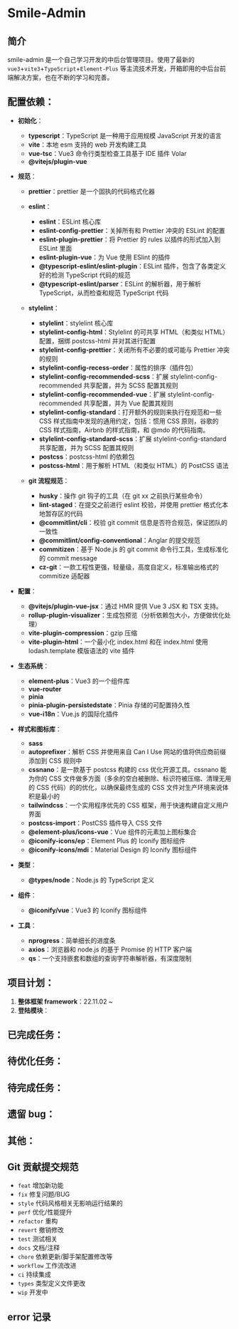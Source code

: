 # Smile-Admin

## 简介

smile-admin 是一个自己学习开发的中后台管理项目。使用了最新的 `vue3`+`vite3`+`TypeScript`+`Element-Plus` 等主流技术开发，开箱即用的中后台前端解决方案，也在不断的学习和完善。

## 配置依赖：

- **初始化**：
  - **typescript**：TypeScript 是一种用于应用规模 JavaScript 开发的语言
  - **vite**：本地 esm 支持的 web 开发构建工具
  - **vue-tsc**：Vue3 命令行类型检查工具基于 IDE 插件 Volar
  - **@vitejs/plugin-vue**
- **规范**：

  - **prettier**：prettier 是一个固执的代码格式化器
  - **eslint**：

    - **eslint**：ESLint 核心库
    - **eslint-config-prettier**：关掉所有和 Prettier 冲突的 ESLint 的配置
    - **eslint-plugin-prettier**：将 Prettier 的 rules 以插件的形式加入到 ESLint 里面
    - **eslint-plugin-vue**：为 Vue 使用 ESlint 的插件
    - **@typescript-eslint/eslint-plugin**：ESLint 插件，包含了各类定义好的检测 TypeScript 代码的规范
    - **@typescript-eslint/parser**：ESLint 的解析器，用于解析 TypeScript，从而检查和规范 TypeScript 代码

  - **stylelint**：

    - **stylelint**：stylelint 核心库
    - **stylelint-config-html**：Stylelint 的可共享 HTML（和类似 HTML）配置，捆绑 postcss-html 并对其进行配置
    - **stylelint-config-prettier**：关闭所有不必要的或可能与 Prettier 冲突的规则
    - **stylelint-config-recess-order**：属性的排序（插件包）
    - **stylelint-config-recommended-scss**：扩展 stylelint-config-recommended 共享配置，并为 SCSS 配置其规则
    - **stylelint-config-recommended-vue**：扩展 stylelint-config-recommended 共享配置，并为 Vue 配置其规则
    - **stylelint-config-standard**：打开额外的规则来执行在规范和一些 CSS 样式指南中发现的通用约定，包括：惯用 CSS 原则，谷歌的 CSS 样式指南，Airbnb 的样式指南，和 @mdo 的代码指南。
    - **stylelint-config-standard-scss**：扩展 stylelint-config-standard 共享配置，并为 SCSS 配置其规则
    - **postcss**：postcss-html 的依赖包
    - **postcss-html**：用于解析 HTML（和类似 HTML）的 PostCSS 语法

  - **git 流程规范**：
    - **husky**：操作 git 钩子的工具（在 git xx 之前执行某些命令）
    - **lint-staged**：在提交之前进行 eslint 校验，并使用 prettier 格式化本地暂存区的代码
    - **@commitlint/cli**：校验 git commit 信息是否符合规范，保证团队的一致性
    - **@commitlint/config-conventional**：Anglar 的提交规范
    - **commitizen**：基于 Node.js 的 git commit 命令行工具，生成标准化的 commit message
    - **cz-git**：一款工程性更强，轻量级，高度自定义，标准输出格式的 commitize 适配器

- **配置**：
  - **@vitejs/plugin-vue-jsx**：通过 HMR 提供 Vue 3 JSX 和 TSX 支持。
  - **rollup-plugin-visualizer**：生成包预览（分析依赖包大小，方便做优化处理）
  - **vite-plugin-compression**：gzip 压缩
  - **vite-plugin-html**：一个最小化 index.html 和在 index.html 使用 lodash.template 模版语法的 vite 插件
- **生态系统**：

  - **element-plus**：Vue3 的一个组件库
  - **vue-router**
  - **pinia**
  - **pinia-plugin-persistedstate**：Pinia 存储的可配置持久性
  - **vue-i18n**：Vue.js 的国际化插件

- **样式和图标库**：
  - **sass**
  - **autoprefixer**：解析 CSS 并使用来自 Can I Use 网站的值将供应商前缀添加到 CSS 规则中
  - **cssnano**：是一款基于 postcss 构建的 css 优化开源工具。cssnano 能为你的 CSS 文件做多方面（多余的空白被删除、标识符被压缩、清理无用的 CSS 代码）的的优化，以确保最终生成的 CSS 文件对生产环境来说体积是最小的
  - **tailwindcss**：一个实用程序优先的 CSS 框架，用于快速构建自定义用户界面
  - **postcss-import**：PostCSS 插件导入 CSS 文件
  - **@element-plus/icons-vue**：Vue 组件的元素加上图标集合
  - **@iconify-icons/ep**：Element Plus 的 Iconify 图标组件
  - **@iconify-icons/mdi**：Material Design 的 Iconify 图标组件
- **类型**：
  - **@types/node**：Node.js 的 TypeScript 定义
- **组件**：

  - **@iconify/vue**：Vue3 的 Iconify 图标组件

- **工具**：
  - **nprogress**：简单细长的进度条
  - **axios**：浏览器和 node.js 的基于 Promise 的 HTTP 客户端
  - **qs**：一个支持嵌套和数组的查询字符串解析器，有深度限制

## 项目计划：

1. **整体框架 framework**：22.11.02 ~
1. **登陆模块**：

## 已完成任务：

## 待优化任务：

## 待完成任务：

## 遗留 bug：

## 其他：

## Git 贡献提交规范

- `feat` 增加新功能
- `fix` 修复问题/BUG
- `style` 代码风格相关无影响运行结果的
- `perf` 优化/性能提升
- `refactor` 重构
- `revert` 撤销修改
- `test` 测试相关
- `docs` 文档/注释
- `chore` 依赖更新/脚手架配置修改等
- `workflow` 工作流改进
- `ci` 持续集成
- `types` 类型定义文件更改
- `wip` 开发中

## error 记录
